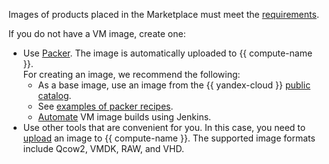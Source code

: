 Images of products placed in the Marketplace must meet the [requirements](../../marketplace/operations/create-image.md#requirements).

If you do not have a VM image, create one:

* Use [Packer](../../tutorials/infrastructure-management/packer-quickstart). The image is automatically uploaded to {{ compute-name }}.<br>For creating an image, we recommend the following:
   * As a base image, use an image from the {{ yandex-cloud }} [public catalog](../../compute/operations/images-with-pre-installed-software/get-list).
   * See [examples of packer recipes](https://github.com/yandex-cloud/examples/tree/master/jenkins-packer/packer).
   * [Automate](../../tutorials/infrastructure-management/jenkins) VM image builds using Jenkins.
* Use other tools that are convenient for you. In this case, you need to [upload](../../compute/operations/image-create/upload.md) an image to {{ compute-name }}. The supported image formats include Qcow2, VMDK, RAW, and VHD.
